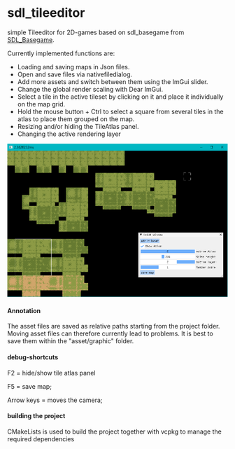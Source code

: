 # sdl_tileeditor

simple Tileeditor for 2D-games based on sdl_basegame from [SDL_Basegame](https://github.com/sor/sdl_basegame).

Currently implemented functions are:

* Loading and saving maps in Json files.
* Open and save files via nativefiledialog.
* Add more assets and switch between them using the ImGui slider.
* Change the global render scaling with Dear ImGui.
* Select a tile in the active tileset by clicking on it and place it individually on the map grid.
* Hold the mouse button + Ctrl to select a square from several tiles in the atlas to place them grouped on the map.
* Resizing and/or hiding the TileAtlas panel.
* Changing the active rendering layer

![Screenshot](doc/multiselectScreenshot.png "Screenshot from SDL_Tileeditor stamp tool")

#### Annotation

The asset files are saved as relative paths starting from the project folder. Moving asset files can therefore currently lead to problems. It is best to save them within the "asset/graphic" folder.

#### debug-shortcuts

F2          = hide/show tile atlas panel

F5          = save map;

Arrow keys  = moves the camera;

#### building the project

CMakeLists is used to build the project together with vcpkg to manage the required dependencies
